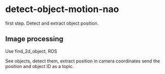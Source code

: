 # detect-object-motion-nao
first step. Detect and extract object position. 

## Image processing

Use find_2d_object, ROS

See objects, detect them, extract position in camera coordinates send the position and object ID as a topic. 
